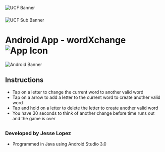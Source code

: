 ![UCF Banner](http://fo.ucf.edu/sites/default/files/images/Events.jpg)
###
![UCF Sub Banner](http://www.ucf.edu/brand/files/2016/07/UCF-Tab-Signature-lockup_horizontal-KG-7406-300x72.png)
##
# Android App - wordXchange ![App Icon](https://i.imgur.com/LDRfJrB.png)

![Android Banner](http://thewallpaper.co/wp-content/uploads/2016/10/Android-phone-logo-images-desktop-wallpapers-background-images-free-4k-hd-pictures-tablet-smart-phone-1920x1080-768x432.jpg)

## Instructions
- Tap on a letter to change the current word to another valid word
- Tap on a arrow to add a letter to the current word to create another valid word
- Tap and hold on a letter to delete the letter to create another valid word
- You have 30 seconds to think of another change before time runs out and the game is over
##
### Developed by Jesse Lopez
* Programmed in Java using Android Studio 3.0
##

